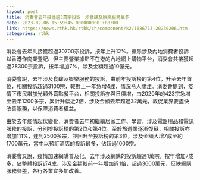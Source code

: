 ```yaml
---
layout: post
title: 消委會去年接獲逾3萬宗投訴　涉食肆及娛樂服務最多
date: 2023-02-06 15:59:45.000000000 +08:00
link: https://news.rthk.hk/rthk/ch/component/k2/1686713-20230206.htm
categories: rthk
---
```


消委會去年共接獲超過30700宗投訴，按年上升12%。撇除涉及內地消費者投訴以香港作商業登記、但主要營業據點不在港的內地網上購物平台，消委會共接獲超過28300宗投訴，按年增加7%，涉及金額超過10億元。

消委會說，去年涉及食肆及娛樂服務的投訴，由前年投訴榜的第4位，升至去年首位，相關投訴超過3100宗，較對上一年急增4成，情況令人關注。消委會提到，疫情下市民增加光顧外賣點餐平台，相關投訴亦與日俱增，由2020年的423宗急增至去年1200多宗，累計升幅近2倍，涉及金額去年超過32萬元，敦促業界要盡快改善服務，以保障消費者權益。

由於去年疫情起伏變化，消費者去年初繼續居家工作、學習，涉及電器用品和電訊服務的投訴，分別排投訴榜的第2位和第4位。至於旅遊業逐漸復蘇，相關投訴亦增加111%，達到2500多宗，並回升至投訴榜的第3位，涉及金額大增7成至約1700萬元，當中以預訂酒店的投訴最多，佔超過1000宗。

消委會又說，疫情加速網購普及化，去年涉及網購的投訴超過1萬宗，按年增加7成多，佔整體投訴近4成，涉及金額較前一年增加近1倍，超過3600萬元，反映網購服務參差，各行各業宜多加改善。
